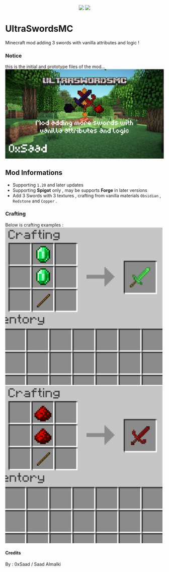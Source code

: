   <p align="center">
  <img src="https://img.shields.io/badge/Java-ED8B00?style=flat&logo=java&logoColor=white"/>
  <img src="https://img.shields.io/badge/GitHub-181717?style=flat&logo=github&logoColor=white"/>
</p>



# UltraSwordsMC
Minecraft mod adding 3 swords with vanilla attributes and logic !
### Notice
this is the initial and prototype files of the mod...
![image](bannermod.png)

## Mod Informations
- Supporting `1.20` and later updates
- Supporting **Spigot** only , may be supports **Forge** in later versions
- Add 3 Swords with 3 textures , crafting from vanilla materials `Obsidian` , `Redstone` and `Copper` .

### Crafting
Below is crafting examples :
![emerald](crafts/emerald_craft.png)
![redstone](crafts/redstone_craft.png)

#### Credits
By : 0xSaad / Saad Almalki
